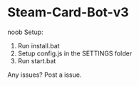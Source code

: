 # Steam-Card-Bot-v3
noob
Setup:
1. Run install.bat
2. Setup config.js in the SETTINGS folder
3. Run start.bat

Any issues? Post a issue.
